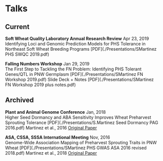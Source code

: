 # Talks  


## Current  
**Soft Wheat Quality Laboratory Annual Research Review** Apr 23, 2019   
Identifying Loci and Genomic Prediction Models for PHS Tolerance in Northeast Soft Wheat Breeding Programs [PDF](./Presentations/SMartinez PHS SWQC 2019.pdf)  

**Falling Numbers Workshop** Jan 29, 2019  
The First Step to Tackling the FN Problem: Identifying PHS Tolerant Genes/QTL in PNW Germplasm [PDF](./Presentations/SMartinez FN Workshop 2019.pdf) Slide Deck + Notes [PDF](./Presentations/SMartinez FN Workshop 2019 plus notes.pdf)  

## Archived   
**Plant and Animal Genome Conference** Jan, 2018  
Higher Seed Dormancy and ABA Sensitivity Improves Wheat Preharvest Sprouting Tolerance [PDF](./Presentations/S.Martinez Seed Dormancy PAG 2016.pdf) Martinez et al., 2016 [Original Paper](http://link.springer.com/article/10.1007/s10681-016-1763-6)   

**ASA, CSSA, SSSA International Meeting** Nov, 2016     
Genome-Wide Association Mapping of Preharvest Sprouting Traits in PNW Wheat [PDF](./Presentations/SMartinez PHS GWAS ASA 2016 revised 2018.pdf) Martinez et al., 2018 [Original Paper](https://www.frontiersin.org/articles/10.3389/fpls.2018.00141)  
